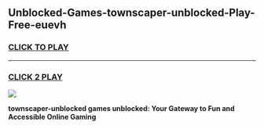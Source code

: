 
## Unblocked-Games-townscaper-unblocked-Play-Free-euevh
<h3>
<a href="https://premium76.site?title=townscaper-unblocked&ref=20M">CLICK TO PLAY</a></h3>
<hr>

<h3>
<a href="https://premium76.site?title=townscaper-unblocked&ref=20M">CLICK 2 PLAY</a>
  
</h3>

<a href="https://premium76.site?title=townscaper-unblocked&ref=19M"><img src="https://clearcache.store/games.png"></a>


**townscaper-unblocked games unblocked: Your Gateway to Fun and Accessible Online Gaming**
